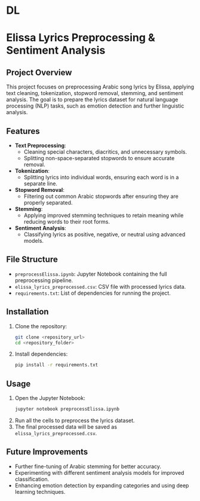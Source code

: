 # DL
# Elissa Lyrics Preprocessing & Sentiment Analysis

## Project Overview
This project focuses on preprocessing Arabic song lyrics by Elissa, applying text cleaning, tokenization, stopword removal, stemming, and sentiment analysis. The goal is to prepare the lyrics dataset for natural language processing (NLP) tasks, such as emotion detection and further linguistic analysis.

## Features
- **Text Preprocessing**:
  - Cleaning special characters, diacritics, and unnecessary symbols.
  - Splitting non-space-separated stopwords to ensure accurate removal.
- **Tokenization**:
  - Splitting lyrics into individual words, ensuring each word is in a separate line.
- **Stopword Removal**:
  - Filtering out common Arabic stopwords after ensuring they are properly separated.
- **Stemming**:
  - Applying improved stemming techniques to retain meaning while reducing words to their root forms.
- **Sentiment Analysis**:
  - Classifying lyrics as positive, negative, or neutral using advanced models.

## File Structure
- `preprocessElissa.ipynb`: Jupyter Notebook containing the full preprocessing pipeline.
- `elissa_lyrics_preprocessed.csv`: CSV file with processed lyrics data.
- `requirements.txt`: List of dependencies for running the project.

## Installation
1. Clone the repository:
   ```bash
   git clone <repository_url>
   cd <repository_folder>
   ```
2. Install dependencies:
   ```bash
   pip install -r requirements.txt
   ```

## Usage
1. Open the Jupyter Notebook:
   ```bash
   jupyter notebook preprocessElissa.ipynb
   ```
2. Run all the cells to preprocess the lyrics dataset.
3. The final processed data will be saved as `elissa_lyrics_preprocessed.csv`.

## Future Improvements
- Further fine-tuning of Arabic stemming for better accuracy.
- Experimenting with different sentiment analysis models for improved classification.
- Enhancing emotion detection by expanding categories and using deep learning techniques.


